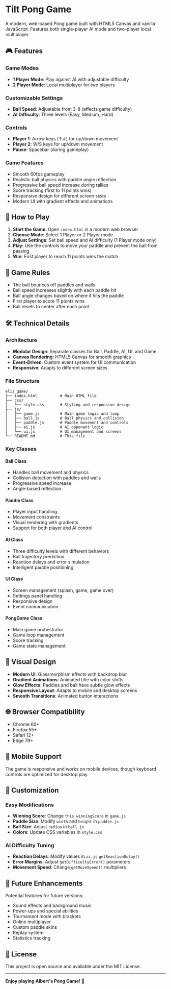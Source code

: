 # Tilt Pong Game

A modern, web-based Pong game built with HTML5 Canvas and vanilla JavaScript. Features both single-player AI mode and two-player local multiplayer.

## 🎮 Features

### Game Modes
- **1 Player Mode**: Play against AI with adjustable difficulty
- **2 Player Mode**: Local multiplayer for two players

### Customizable Settings
- **Ball Speed**: Adjustable from 3-8 (affects game difficulty)
- **AI Difficulty**: Three levels (Easy, Medium, Hard)

### Controls
- **Player 1**: Arrow keys (↑↓) for up/down movement
- **Player 2**: W/S keys for up/down movement
- **Pause**: Spacebar (during gameplay)

### Game Features
- Smooth 60fps gameplay
- Realistic ball physics with paddle angle reflection
- Progressive ball speed increase during rallies
- Score tracking (first to 11 points wins)
- Responsive design for different screen sizes
- Modern UI with gradient effects and animations

## 🚀 How to Play

1. **Start the Game**: Open `index.html` in a modern web browser
2. **Choose Mode**: Select 1 Player or 2 Player mode
3. **Adjust Settings**: Set ball speed and AI difficulty (1 Player mode only)
4. **Play**: Use the controls to move your paddle and prevent the ball from passing
5. **Win**: First player to reach 11 points wins the match

## 🎯 Game Rules

- The ball bounces off paddles and walls
- Ball speed increases slightly with each paddle hit
- Ball angle changes based on where it hits the paddle
- First player to score 11 points wins
- Ball resets to center after each point

## 🛠️ Technical Details

### Architecture
- **Modular Design**: Separate classes for Ball, Paddle, AI, UI, and Game
- **Canvas Rendering**: HTML5 Canvas for smooth graphics
- **Event-Driven**: Custom event system for UI communication
- **Responsive**: Adapts to different screen sizes

### File Structure
```
eliz_game/
├── index.html          # Main HTML file
├── css/
│   └── style.css       # Styling and responsive design
├── js/
│   ├── game.js         # Main game logic and loop
│   ├── ball.js         # Ball physics and collision
│   ├── paddle.js       # Paddle movement and controls
│   ├── ai.js           # AI opponent logic
│   └── ui.js           # UI management and screens
└── README.md           # This file
```

### Key Classes

#### Ball Class
- Handles ball movement and physics
- Collision detection with paddles and walls
- Progressive speed increase
- Angle-based reflection

#### Paddle Class
- Player input handling
- Movement constraints
- Visual rendering with gradients
- Support for both player and AI control

#### AI Class
- Three difficulty levels with different behaviors
- Ball trajectory prediction
- Reaction delays and error simulation
- Intelligent paddle positioning

#### UI Class
- Screen management (splash, game, game over)
- Settings panel handling
- Responsive design
- Event communication

#### PongGame Class
- Main game orchestrator
- Game loop management
- Score tracking
- Game state management

## 🎨 Visual Design

- **Modern UI**: Glassmorphism effects with backdrop blur
- **Gradient Animations**: Animated title with color shifts
- **Glow Effects**: Paddles and ball have subtle glow effects
- **Responsive Layout**: Adapts to mobile and desktop screens
- **Smooth Transitions**: Animated button interactions

## 🌐 Browser Compatibility

- Chrome 60+
- Firefox 55+
- Safari 12+
- Edge 79+

## 📱 Mobile Support

The game is responsive and works on mobile devices, though keyboard controls are optimized for desktop play.

## 🔧 Customization

### Easy Modifications
- **Winning Score**: Change `this.winningScore` in `game.js`
- **Paddle Size**: Modify `width` and `height` in `paddle.js`
- **Ball Size**: Adjust `radius` in `ball.js`
- **Colors**: Update CSS variables in `style.css`

### AI Difficulty Tuning
- **Reaction Delays**: Modify values in `ai.js` `getReactionDelay()`
- **Error Margins**: Adjust `getDifficultyError()` parameters
- **Movement Speed**: Change `getMoveSpeed()` multipliers

## 🎯 Future Enhancements

Potential features for future versions:
- Sound effects and background music
- Power-ups and special abilities
- Tournament mode with brackets
- Online multiplayer
- Custom paddle skins
- Replay system
- Statistics tracking

## 📄 License

This project is open source and available under the MIT License.

---

**Enjoy playing Albert's Pong Game!** 🏓
